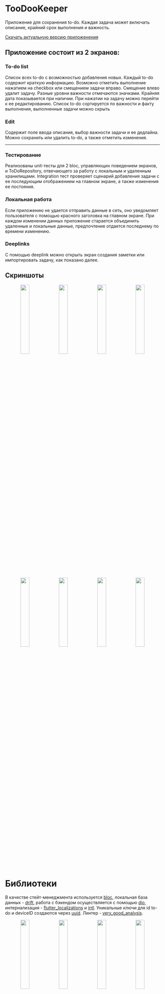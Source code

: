 # TooDooKeeper
Приложение для сохранения to-do. Каждая задача может включать описание, крайний срок выполнения и важность.

[Скачать актуальную версию приложенения](https://disk.yandex.ru/d/dC19bKlyPLOG5Q)
## Приложение состоит из 2 экранов:
### To-do list
Список всех to-do с возможностью добавления новых. Каждый to-do содержит краткую информацию. Возможно отметить выполнение нажатием на checkbox или смещением задачи вправо. Смещение влево удалит задачу. Разные уровни важности отмечаются значками. Крайняя дата показывается при наличии. При нажатии на задачу можно перейти к ее редактированию. Список to-do сортируется по важности и факту выполнения, выполненные задачи можно скрыть
### Edit
Содержит поле ввода описания, выбор важности задачи и ее дедлайна. Можно сохранить или удалить to-do, а также отметить изменения.

---
### Тестирование
Реализованы unit-тесты для 2 bloc, управляющих поведением экранов, и ToDoRepository, отвечающего за работу с локальным и удаленным хранилищами. Integration тест проверяет сценарий добавления задачи с ее последующим отображением на главном экране, а также изменения ее постояния.
### Локальная работа
Если приложению не удается отправить данные в сеть, оно уведомляет пользователя с помощью красного заголовка на главном экране. При каждом изменении данных приложение старается объединить удаленные и локальные данные, предпочтение отдается последнему по времени изменению.
### Deeplinks 
С помощью deeplink можно открыть экран создания заметки или импортировать задачу, как показано далее.  
## Скриншоты
<p align="middle">
  <img src="https://drive.google.com/uc?export=view&id=1wY71XHbRueFAVCm2K1D9DIFJwfP6v3uE" width="24%" />
  <img src="https://drive.google.com/uc?export=view&id=1wC1g6NGjFBkq-Thou-aR-P8JwlBu1Ikn" width="24%" />
  <img src="https://drive.google.com/uc?export=view&id=1wKp4iEO__03SP9mFr2NRRAEII8gEQwCO" width="24%" />
  <img src="https://drive.google.com/uc?export=view&id=1wGIIrYZ-210_KkmOr3kCi9u9qQ08uByp" width="24%" />
</p>
<p align="middle">

  <img src="https://drive.google.com/uc?export=view&id=1XeMCnd7hd7teW9KCkR8XbKPVx9lSR-FU" width="24%" />
  <img src="https://drive.google.com/uc?export=view&id=16FHGB6nV2r39DZm601Gyj-a3AU2BkAgF" width="24%" />
  <img src="https://drive.google.com/uc?export=view&id=1chJwp8OHlwCwQ0C_6xng4Btmoulkvt-e" width="24%" />
  <img src="https://drive.google.com/uc?export=view&id=12q1gnMUoRyFse_E_9e8AWFObv0oI5jpO" width="24%" />
</p>

# Библиотеки
В качестве стейт-менеджмента используется [bloc](https://pub.dev/packages/flutter_bloc), локальная база данных - [drift](https://pub.dev/packages/drift), работа с бэкендом осуществляется с помощью [dio](https://pub.dev/packages/dio), интернализация - [flutter_localizations](https://api.flutter.dev/flutter/flutter_localizations/flutter_localizations-library.html) и [intl](https://pub.dev/packages/intl). Уникальные ключи для id to-do и deviceID создаются через [uuid](https://pub.dev/packages/uuid). Линтер - [very_good_analysis](https://pub.dev/packages/very_good_analysis).
<p align="middle">
  <img src="https://drive.google.com/uc?export=view&id=1SkhO-lwbi1GFurndsEaJ6M54xTqO_lt3" width="24%" />
  <img src="https://drive.google.com/uc?export=view&id=1-SdnkRJFtRAQ677J9uGmjiglmXBxON2W" width="24%" />
  <img src="https://drive.google.com/uc?export=view&id=1uXCfI2woOEUwhpfIxZC-qNZzF7DU9Pjd" width="24%" />
  <img src="https://drive.google.com/uc?export=view&id=1Gn6vxcsLkoGSGjYVn-cSxGMVqQ_zKWrY" width="24%" />
</p>

## Прочее
Само приложение поддерживает edge-to-edge, корректно обрабатывая различные способы навигации. Иконка приложения адаптируется под material you. Debug и release сборки разделены, что облегчает пользование и тестирование.
<p align="middle">
  <img src="https://drive.google.com/uc?export=view&id=1kwvhxBl-MzXAgj7o8qdqR5mmthfZUvU4" width="32%" />
  <img src="https://drive.google.com/uc?export=view&id=1kr6m2PLQYP7NbQ5chIzYzSih4Llb4Hyn" width="32%" />
  <img src="https://drive.google.com/uc?export=view&id=1kgkwOMpDS6NVQVdA83rJMlmdquuQhYn1" width="32%" />
</p>

### Yandex LoginSDK
Получение токенов, необходимых для взаимодействия с бэкендом, с последующим сохранением в [flutter_secure_storage](https://pub.dev/packages/flutter_secure_storage)

### Поделиться по ссылке
[Видео](https://drive.google.com/file/d/1oUf2CsXi2GpA8HbKefmwbAN3MM9_CS_6/preview)

После создания задачи можно нажать кнопку поделиться (пока только на android) или скопировать ссылку, которая проходит через сервис сокращения (spoo.me). Когда получатель откроет ссылку, он попадет на экран редактирования с полностью заполненной задачей, которую можно изменить и сохранить. Для этого в настройках необходимо разрешить приложению открывать ссылки.

### Предиктивый жест назад (только на android >= 14)
